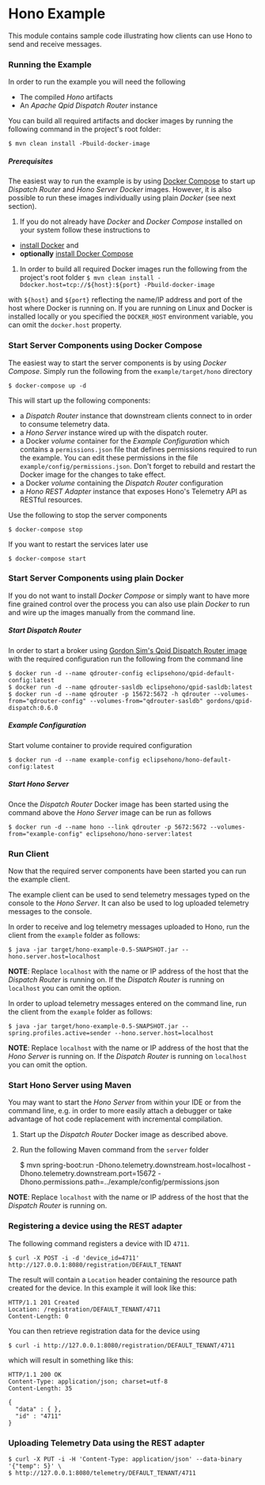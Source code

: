 # Hono Example

This module contains sample code illustrating how clients can use Hono to send and receive messages.

### Running the Example

In order to run the example you will need the following

* The compiled *Hono* artifacts
* An *Apache Qpid Dispatch Router* instance

You can build all required artifacts and docker images by running the following command in the project's root folder:

    $ mvn clean install -Pbuild-docker-image

##### Prerequisites

The easiest way to run the example is by using [Docker Compose](https://docs.docker.com/compose) to start up *Dispatch Router* and *Hono Server* *Docker* images. However, it is also possible to run these images individually using plain *Docker* (see next section).

1. If you do not already have *Docker* and *Docker Compose* installed on your system follow these instructions to
  * [install Docker](https://docs.docker.com/engine/installation/) and
  * **optionally** [install Docker Compose](https://docs.docker.com/compose/install/)
1. In order to build all required Docker images run the following from the project's root folder
    `$ mvn clean install -Ddocker.host=tcp://${host}:${port} -Pbuild-docker-image`

with `${host}` and `${port}` reflecting the name/IP address and port of the host where Docker is running on. If you are running on Linux and Docker is installed locally or you specified the `DOCKER_HOST` environment variable, you can omit the `docker.host` property.
 
### Start Server Components using Docker Compose

The easiest way to start the server components is by using *Docker Compose*. Simply run the following from the `example/target/hono` directory

    $ docker-compose up -d

This will start up the following components:

* a *Dispatch Router* instance that downstream clients connect to in order to consume telemetry data.
* a *Hono Server* instance wired up with the dispatch router.
* a Docker *volume* container for the *Example Configuration* which contains a `permissions.json` file that defines permissions required to run the example. You can edit these permissions in the file `example/config/permissions.json`. Don't forget to rebuild and restart the Docker image for the changes to take effect.
* a Docker *volume* containing the *Dispatch Router* configuration
* a *Hono REST Adapter* instance that exposes Hono's Telemetry API as RESTful resources.

Use the following to stop the server components

    $ docker-compose stop

If you want to restart the services later use

    $ docker-compose start

### Start Server Components using plain Docker

If you do not want to install *Docker Compose* or simply want to have more fine grained control over the process
you can also use plain *Docker* to run and wire up the images manually from the command line.

##### Start Dispatch Router

In order to start a broker using [Gordon Sim's Qpid Dispatch Router image](https://hub.docker.com/r/gordons/qpid-dispatch/) with the required configuration run the following from the
command line

    $ docker run -d --name qdrouter-config eclipsehono/qpid-default-config:latest
    $ docker run -d --name qdrouter-sasldb eclipsehono/qpid-sasldb:latest
    $ docker run -d --name qdrouter -p 15672:5672 -h qdrouter --volumes-from="qdrouter-config" --volumes-from="qdrouter-sasldb" gordons/qpid-dispatch:0.6.0
 
##### Example Configuration

Start volume container to provide required configuration
    
    $ docker run -d --name example-config eclipsehono/hono-default-config:latest

##### Start Hono Server

Once the *Dispatch Router* Docker image has been started using the command above the *Hono Server* image can be run as follows

    $ docker run -d --name hono --link qdrouter -p 5672:5672 --volumes-from="example-config" eclipsehono/hono-server:latest

### Run Client

Now that the required server components have been started you can run the example client.

The example client can be used to send telemetry messages typed on the console to the *Hono Server*. It can also be used to log uploaded telemetry messages to the console.

In order to receive and log telemetry messages uploaded to Hono, run the client from the `example` folder as follows:

    $ java -jar target/hono-example-0.5-SNAPSHOT.jar --hono.server.host=localhost

 **NOTE**: Replace `localhost` with the name or IP address of the host that the *Dispatch Router* is running on. If the *Dispatch Router* is running on `localhost` you can omit the option.

In order to upload telemetry messages entered on the command line, run the client from the `example` folder as follows:

    $ java -jar target/hono-example-0.5-SNAPSHOT.jar --spring.profiles.active=sender --hono.server.host=localhost

 **NOTE**: Replace `localhost` with the name or IP address of the host that the *Hono Server* is running on. If the *Dispatch Router* is running on `localhost` you can omit the option.

### Start Hono Server using Maven

You may want to start the *Hono Server* from within your IDE or from the command line, e.g. in order to more easily attach a debugger or take advantage of hot code replacement with incremental compilation.

1. Start up the *Dispatch Router* Docker image as described above.
1. Run the following Maven command from the `server` folder


    $ mvn spring-boot:run -Dhono.telemetry.downstream.host=localhost -Dhono.telemetry.downstream.port=15672 -Dhono.permissions.path=../example/config/permissions.json

  **NOTE**: Replace `localhost` with the name or IP address of the host that the *Dispatch Router* is running on.

### Registering a device using the REST adapter

The following command registers a device with ID `4711`.

    $ curl -X POST -i -d 'device_id=4711' http://127.0.0.1:8080/registration/DEFAULT_TENANT

The result will contain a `Location` header containing the resource path created for the device. In this example it will look
like this:

    HTTP/1.1 201 Created
    Location: /registration/DEFAULT_TENANT/4711
    Content-Length: 0

You can then retrieve registration data for the device using

    $ curl -i http://127.0.0.1:8080/registration/DEFAULT_TENANT/4711

which will result in something like this:

    HTTP/1.1 200 OK
    Content-Type: application/json; charset=utf-8
    Content-Length: 35
    
    {
      "data" : { },
      "id" : "4711"
    }

### Uploading Telemetry Data using the REST adapter

    $ curl -X PUT -i -H 'Content-Type: application/json' --data-binary '{"temp": 5}' \
    $ http://127.0.0.1:8080/telemetry/DEFAULT_TENANT/4711
